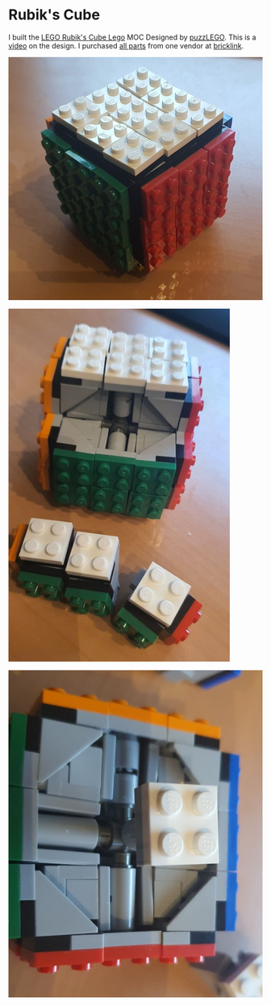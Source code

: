 # Rubik's Cube

I built the [LEGO Rubik's Cube Lego](https://rebrickable.com/mocs/MOC-89284/puzzLEGO/lego-rubiks-cube-working/) MOC Designed by [puzzLEGO](https://rebrickable.com/users/puzzLEGO/mocs/). This is a [video](https://www.youtube.com/watch?v=tolQCt76LBk) on the design. I purchased [all parts](https://rebrickable.com/mocs/MOC-89284/puzzLEGO/lego-rubiks-cube-working/#buy_parts) from one vendor at [bricklink](https://www.bricklink.com).

![lego-rubiks-cube](_lego-rubiks-cube1.jpg)

![lego-rubiks-cube](_lego-rubiks-cube2.jpg)

![lego-rubiks-cube](_lego-rubiks-cube3.jpg)
